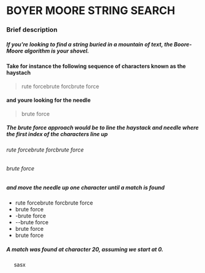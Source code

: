 # BOYER MOORE STRING SEARCH

### Brief description

##### If you're looking to find a string buried in a mountain of text, the Boore-Moore algorithm is your shovel.

#### Take for instance the following sequence of characters known as the haystach

> rute forcebrute forcbrute force

#### and youre looking for the needle

> brute force

##### The brute force approach would be to line the haystack and needle where the first index of the characters line up

###### rute forcebrute forcbrute force
###### brute force

##### and move the needle up one character until a match is found
- rute forcebrute forcbrute force
- brute force
- -brute force
- --brute force
- brute force
- brute force
##### A match was found at character 20, assuming we start at 0.

<p>     sasx<p>
